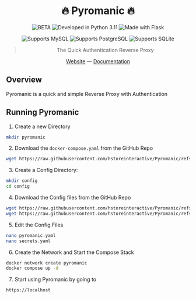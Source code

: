 <div align="center">

# :fire: Pyromanic :fire:

![BETA](https://img.shields.io/badge/⚠️_BETA-orange)
![Developed in Python 3.11](https://img.shields.io/badge/Developed_in-Python_>=3.11-blue?logo=python&color=blue&logoColor=white)
![Made with Flask](https://img.shields.io/badge/Made_with-Flask-blue?color=orange&logo=flask&logoColor=white)

![Supports MySQL](https://img.shields.io/badge/Supports-MySQL-green?color=greeen&logo=mysql&logoColor=white)
![Supports PostgreSQL](https://img.shields.io/badge/Supports-PostgreSQL-green?color=greeen&logo=postgresql&logoColor=white)
![Supports SQLite](https://img.shields.io/badge/Supports-SQLite-green?color=greeen&logo=sqlite&logoColor=white)

> The Quick Authentication Reverse Proxy

[Website](https://thehsi.cloud/pyromanic/) — [Documentation](/wiki)

</div>

## Overview

Pyromanic is a quick and simple Reverse Proxy with Authentication

## Running Pyromanic

1. Create a new Directory

```bash
mkdir pyromanic
```

2. Download the `docker-compose.yaml` from the GitHub Repo

```bash
wget https://raw.githubusercontent.com/hstoreinteractive/Pyromanic/refs/heads/master/docker-compose.yaml
```

3. Create a Config Directory:

```bash
mkdir config
cd config
```

4. Download the Config files from the GitHub Repo

```bash
wget https://raw.githubusercontent.com/hstoreinteractive/Pyromanic/refs/heads/master/config/pyromanic.yaml
wget https://raw.githubusercontent.com/hstoreinteractive/Pyromanic/refs/heads/master/config/secrets.yaml
```

5. Edit the Config Files

```bash
nano pyromanic.yaml
nano secrets.yaml
```

6. Create the Network and Start the Compose Stack

```bash
docker network create pyromanic
docker compose up -d
```

7. Start using Pyromanic by going to

```url
https://localhost
```
